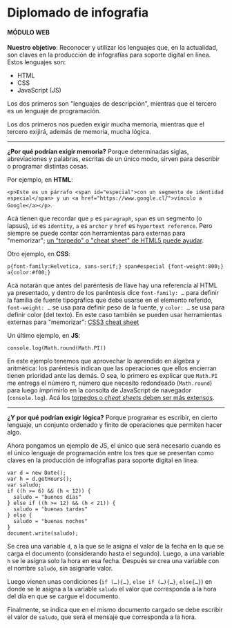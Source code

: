 # Diplomado de infografia

#### MÓDULO WEB

**Nuestro objetivo**: Reconocer y utilizar los lenguajes que, en la actualidad, son claves en la producción de infografías para soporte digital en línea. Estos lenguajes son: 

- HTML
- CSS
- JavaScript (JS)

Los dos primeros son "lenguajes de descripción", mientras que el tercero es un lenguaje de programación. 

Los dos primeros nos pueden exigir mucha memoria, mientras que el tercero exijirá, además de memoria, mucha lógica.

-------

**¿Por qué podrían exigir memoria?** Porque determinadas siglas, abreviaciones y palabras, escritas de un único modo, sirven para describir o programar distintas cosas.

Por ejemplo, en **HTML**: 

`<p>Este es un párrafo <span id="especial">con un segmento de identidad especial</span> y un <a href="https://www.google.cl/">vínculo a Google</a></p>`. 

Acá tienen que recordar que `p` es `paragraph`, `span` es un segmento (o lapsus), `id` es `identity`, `a` es `archor` y `href` es `hypertext reference`. Pero siempre se puede contar con herramientas para externas para "memorizar"; [un "torpedo" o "cheat sheet" de HTML5 puede ayudar](https://websitesetup.org/HTML5-cheat-sheet.pdf). 

Otro ejemplo, en **CSS**:

`p{font-family:Helvetica, sans-serif;} span#especial {font-weight:800;} a{color:#f00;} `

Acá notarán que antes del paréntesis de llave hay una referencia al HTML ya presentado, y dentro de los paréntesis dice `font-family: …` para definir la familia de fuente tipográfica que debe usarse en el elemento referido, `font-weight: …` se usa para definir peso de la fuente, y `color: …` se usa para definir color (del texto). En este caso también se pueden usar herramientas externas para "memorizar": [CSS3 cheat sheet](https://cloud.netlifyusercontent.com/assets/344dbf88-fdf9-42bb-adb4-46f01eedd629/d7fb67af-5180-463d-b58a-bfd4a220d5d0/css3-cheat-sheet.pdf) 

Un último ejemplo, en **JS**:

`console.log(Math.round(Math.PI))`

En este ejemplo tenemos que aprovechar lo aprendido en álgebra y aritmética: los paréntesis indican que las operaciones que ellos encierran tienen prioridad ante las demás. O sea, lo primero es explicar que `Math.PI` me entrega el número π, número que necesito redondeado (`Math.round`) para luego imprimirlo en la consolta de JavaScript de navegador (`console.log`). Acá los [torpedos o *cheat sheets* deben ser más extensos](https://htmlcheatsheet.com/js/).

-------

**¿Y por qué podrían exigir lógica?** Porque programar es escribir, en cierto lenguaje, un conjunto ordenado y finito de operaciones que permiten hacer algo.

Ahora pongamos un ejemplo de JS, el único que será necesario cuando es el único lenguaje de programación entre los tres que se presentan como claves en la producción de infografías para soporte digital en línea. 

```
var d = new Date();
var h = d.getHours();
var saludo;
if ((h >= 6) && (h < 12)) { 
  saludo = "buenos días"
} else if ((h >= 12) && (h < 21)) {
  saludo = "buenas tardes"
} else { 
  saludo = "buenas noches"
}
document.write(saludo);
```

Se crea una variable `d`, a la que se le asigna el valor de la fecha en la que se carga el documento (considerando hasta el segundo). Luego, a una variable `h` se le asigna solo la hora en esa fecha. Después se crea una variable con el nombre `saludo`, sin asignarle valor.

Luego vienen unas condiciones (`if (…){…}`, `else if (…){…}`, `else{…}`) en donde se le asigna a la variable `saludo` el valor que corresponda a la hora del día en que se cargue el documento. 

Finalmente, se indica que en el mismo documento cargado se debe escribir el valor de `saludo`, que será el mensaje que corresponda a la hora.
